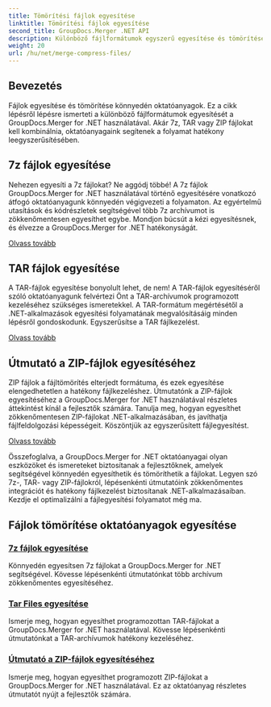 ```yaml
---
title: Tömörítési fájlok egyesítése
linktitle: Tömörítési fájlok egyesítése
second_title: GroupDocs.Merger .NET API
description: Különböző fájlformátumok egyszerű egyesítése és tömörítése oktatóanyagok. Ismerje meg a 7z-, TAR- és ZIP-fájlok zökkenőmentes kombinálását lépésről lépésre szóló útmutatóink segítségével.
weight: 20
url: /hu/net/merge-compress-files/
---
```

## Bevezetés


Fájlok egyesítése és tömörítése könnyedén oktatóanyagok. Ez a cikk lépésről lépésre ismerteti a különböző fájlformátumok egyesítését a GroupDocs.Merger for .NET használatával. Akár 7z, TAR vagy ZIP fájlokat kell kombinálnia, oktatóanyagaink segítenek a folyamat hatékony leegyszerűsítésében.

## 7z fájlok egyesítése

Nehezen egyesíti a 7z fájlokat? Ne aggódj többé! A 7z fájlok GroupDocs.Merger for .NET használatával történő egyesítésére vonatkozó átfogó oktatóanyagunk könnyedén végigvezeti a folyamaton. Az egyértelmű utasítások és kódrészletek segítségével több 7z archívumot is zökkenőmentesen egyesíthet egybe. Mondjon búcsút a kézi egyesítésnek, és élvezze a GroupDocs.Merger for .NET hatékonyságát.

[Olvass tovább](./merge-7z-files/)

## TAR fájlok egyesítése

A TAR-fájlok egyesítése bonyolult lehet, de nem! A TAR-fájlok egyesítéséről szóló oktatóanyagunk felvértezi Önt a TAR-archívumok programozott kezeléséhez szükséges ismeretekkel. A TAR-formátum megértésétől a .NET-alkalmazások egyesítési folyamatának megvalósításáig minden lépésről gondoskodunk. Egyszerűsítse a TAR fájlkezelést.

[Olvass tovább](./merging-tar-files/)

## Útmutató a ZIP-fájlok egyesítéséhez

ZIP fájlok a fájltömörítés elterjedt formátuma, és ezek egyesítése elengedhetetlen a hatékony fájlkezeléshez. Útmutatónk a ZIP-fájlok egyesítéséhez a GroupDocs.Merger for .NET használatával részletes áttekintést kínál a fejlesztők számára. Tanulja meg, hogyan egyesíthet zökkenőmentesen ZIP-fájlokat .NET-alkalmazásában, és javíthatja fájlfeldolgozási képességeit. Köszöntjük az egyszerűsített fájlegyesítést.

[Olvass tovább](./guide-merging-zip-files/)

Összefoglalva, a GroupDocs.Merger for .NET oktatóanyagai olyan eszközöket és ismereteket biztosítanak a fejlesztőknek, amelyek segítségével könnyedén egyesíthetik és tömöríthetik a fájlokat. Legyen szó 7z-, TAR- vagy ZIP-fájlokról, lépésenkénti útmutatóink zökkenőmentes integrációt és hatékony fájlkezelést biztosítanak .NET-alkalmazásaiban. Kezdje el optimalizálni a fájlegyesítési folyamatot még ma.
## Fájlok tömörítése oktatóanyagok egyesítése
### [7z fájlok egyesítése](./merge-7z-files/)
Könnyedén egyesítsen 7z fájlokat a GroupDocs.Merger for .NET segítségével. Kövesse lépésenkénti útmutatónkat több archívum zökkenőmentes egyesítéséhez.
### [Tar Files egyesítése](./merging-tar-files/)
Ismerje meg, hogyan egyesíthet programozottan TAR-fájlokat a GroupDocs.Merger for .NET használatával. Kövesse lépésenkénti útmutatónkat a TAR-archívumok hatékony kezeléséhez.
### [Útmutató a ZIP-fájlok egyesítéséhez](./guide-merging-zip-files/)
Ismerje meg, hogyan egyesíthet programozott ZIP-fájlokat a GroupDocs.Merger for .NET használatával. Ez az oktatóanyag részletes útmutatót nyújt a fejlesztők számára.